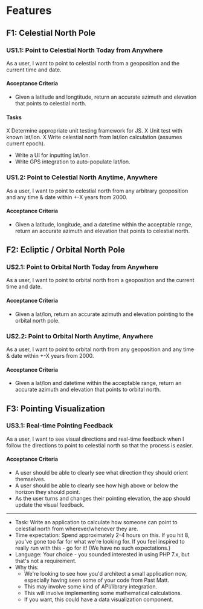 # Features

## F1: Celestial North Pole

### US1.1: Point to Celestial North Today from Anywhere

As a user, I want to point to celestial north from a geoposition and the current time and date.

#### Acceptance Criteria
- Given a latitude and longtitude, return an accurate azimuth and elevation that points to celestial north.

#### Tasks
X Determine appropriate unit testing framework for JS.
X Unit test with known lat/lon.
X Write celestial north from lat/lon calculation (assumes current epoch).
- Write a UI for inputting lat/lon.
- Write GPS integration to auto-populate lat/lon.

### US1.2: Point to Celestial North Anytime, Anywhere

As a user, I want to point to celestial north from any arbitrary geoposition and any time & date within +-X years from 2000.

#### Acceptance Criteria
- Given a latitude, longitude, and a datetime within the acceptable range, return an accurate azimuth and elevation that points to celestial north.

## F2: Ecliptic / Orbital North Pole

### US2.1: Point to Orbital North Today from Anywhere

As a user, I want to point to orbital north from a geoposition and the current time and date.

#### Acceptance Criteria
- Given a lat/lon, return an accurate azimuth and elevation pointing to the orbital north pole.

### US2.2: Point to Orbital North Anytime, Anywhere

As a user, I want to point to orbital north from any geoposition and any time & date within +-X years from 2000.

#### Acceptance Criteria
- Given a lat/lon and datetime within the acceptable range, return an accurate azimuth and elevation that points to orbital north.

## F3: Pointing Visualization

### US3.1: Real-time Pointing Feedback

As a user, I want to see visual directions and real-time feedback when I follow the directions to point to celestial north so that the process is easier.

#### Acceptance Criteria
- A user should be able to clearly see what direction they should orient themselves.
- A user should be able to clearly see how high above or below the horizon they should point.
- As the user turns and changes their pointing elevation, the app should update the visual feedback.

---


- Task: Write an application to calculate how someone can point to celestial north from wherever/whenever they are.
- Time expectation: Spend approximately 2-4 hours on this. If you hit 8, you've gone too far for what we're looking for. If you feel inspired to really run with this - go for it! (We have no such expectations.)
- Language: Your choice - you sounded interested in using PHP 7.x, but that's not a requirement.
- Why this:
   - We're looking to see how you'd architect a small application now, especially having seen some of your code from Past Matt.
   - This may involve some kind of API/library integration.
   - This will involve implementing some mathematical calculations.
   - If you want, this could have a data visualization component.
